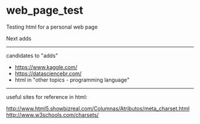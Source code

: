 # web_page_test
Testing html for a personal web page


Next adds

----------------------------------------------------
candidates to "adds"
* https://www.kaggle.com/
* https://datasciencebr.com/
* html in "other topics - programming language"


------------------------------------------------------
useful sites for reference in html:

http://www.html5.showbizreal.com/Columnas/Atributos/meta_charset.html
<br>
http://www.w3schools.com/charsets/
